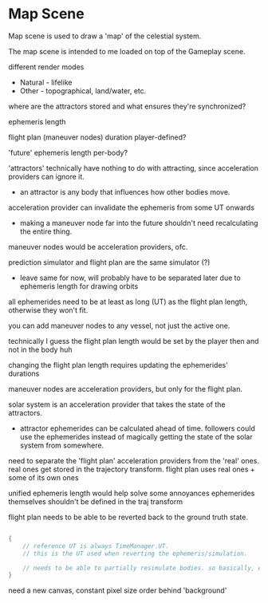 # Map Scene
Map scene is used to draw a 'map' of the celestial system.

The map scene is intended to me loaded on top of the Gameplay scene.




different render modes
- Natural - lifelike
- Other - topographical, land/water, etc.




where are the attractors stored and what ensures they're synchronized?

ephemeris length

flight plan (maneuver nodes) duration player-defined?

'future' ephemeris length per-body?

'attractors' technically have nothing to do with attracting, since acceleration providers can ignore it.
- an attractor is any body that influences how other bodies move.

acceleration provider can invalidate the ephemeris from some UT onwards
- making a maneuver node far into the future shouldn't need recalculating the entire thing.

maneuver nodes would be acceleration providers, ofc.




prediction simulator and flight plan are the same simulator (?)
- leave same for now, will probably have to be separated later due to ephemeris length for drawing orbits





all ephemerides need to be at least as long (UT) as the flight plan length, otherwise they won't fit.

you can add maneuver nodes to any vessel, not just the active one.

technically I guess the flight plan length would be set by the player then and not in the body huh

changing the flight plan length requires updating the ephemerides' durations




maneuver nodes are acceleration providers, but only for the flight plan.

solar system is an acceleration provider that takes the state of the attractors.
- attractor ephemerides can be calculated ahead of time. followers could use the ephemerides instead of magically getting the state of the solar system from somewhere.



need to separate the 'flight plan' acceleration providers from the 'real' ones.
real ones get stored in the trajectory transform.
flight plan uses real ones + some of its own ones


unified ephemeris length would help solve some annoyances
ephemerides themselves shouldn't be defined in the traj transform



flight plan needs to be able to be reverted back to the ground truth state.


```csharp

{
    // reference UT is always TimeManager.UT.
    // this is the UT used when reverting the ephemeris/simulation.

    // needs to be able to partially resimulate bodies. so basically, every body tells it where in time it has been computed (ephemeris), and it can then use that data to roll-back to the old time.
}

```

need a new canvas, constant pixel size
order behind 'background'


